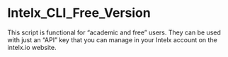 # Intelx_CLI_Free_Version
This script is functional for “academic and free” users. They can be used with just an “API” key that you can manage in your Intelx account on the intelx.io website.
